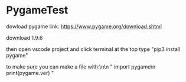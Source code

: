 # PygameTest

dowload pygame link:
https://www.pygame.org/download.shtml

download 1.9.6 

then open vscode project and click terminal at the top
type "pip3 install pygame"

to make sure you can make a file with:\n\n
"
import pygame\n
print(pygame.ver)
"
